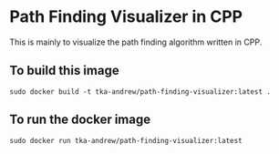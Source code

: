 # Path Finding Visualizer in CPP
This is mainly to visualize the path finding algorithm written in CPP.

## To build this image
```
sudo docker build -t tka-andrew/path-finding-visualizer:latest .
```

## To run the docker image
```
sudo docker run tka-andrew/path-finding-visualizer:latest
```